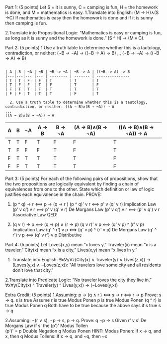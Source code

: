 Part 1: (5 points)
Let S = it is sunny, C = camping is fun, H = the homework is done, and M = mathematics is easy.
  1.Translate into English: (M → H)∧(S →C)
    If mathematics is easy then the homework is done and if it is sunny then camping is fun.
    
  2.Translate into Propositional Logic: “Mathematics is easy or camping is fun, as long as it is sunny and the homework is done.”
    (S ^ H) -> (M v C). 
    
Part 2: (5 points)
  1.Use a truth table to determine whether this is a tautology, contradiction, or neither: (¬B → ¬A) → ((¬B → A) → B)
,,,
(¬B → ¬A) → ((¬B → A) → B)
```

| A | B | ¬A | ¬B | ¬B -> ¬A | ¬B -> A | ((¬B -> A) -> B
|---|---|--- |--- | -------- | ------- | ---------------
| T | T | F  | F  | T        | T       | T
| T | F | F  | T  | F        | T       | F
| F | T | T  | F  | T        | T       | T 
| F | F | T  | T  | T        | F       | T

  2. Use a truth table to determine whether this is a tautology, contradiction, or neither: ((A → B)∧(B → ¬A)) → A
,,,
((A → B)∧(B → ¬A)) → A
```

| A | B | ¬A |  A -> B  |  B -> ¬A | (A → B)∧(B → ¬A) | ((A → B)∧(B → ¬A)) → A
|---|---|--- |--------- | -------- | ---------------  | ----------------------
| T | T | F  | T        | F        | F                | T
| T | F | F  | F        | T        | F                | T
| F | T | T  | T        | T        | T                | F
| F | F | T  | T        | T        | T                | F

Part 3: (5 points)
For each of the following pairs of propositions, show that the
two propositions are logically equivalent by finding a chain of equivalences from one
to the other. State which definition or law of logic justifies each equivalence in the
chain.
PROVE:
  1. (p ^ q) → r    <==>  p → (q → r )
     (p ^ q)' v r   <==>  p' v (q' v r)  Implication Law
     (p' v q') v r  <==>  p' v (q' v r)  De Morgans Law
     (p' v q') v r  <==>  (p' v q') v r  Associative Law
     QED!
   
  2.  (q v r) → p    <==>   (q → p) ∧ (r → p)
      (q v r)' v p   <==>   (q' v p) ^ (r' v p)   Implication Law
      (q' ^ r') v p  <==>   (q' v p) ^ (r' v p)   De Morgans Law
      (q' ^ r') v p  <==>   (q' v r') v p         Distributive
      
Part 4: (5 points)
Let Loves(x,y) mean “x loves y,” Traveler(x) mean “x is a traveler,” City(x) mean “x is a city,” Lives(x,y) mean “x lives in y.”

  1. Translate into English: ∃x∀y∀z(City(x) ∧ Traveler(y) ∧ Lives(z,x)) → (Loves(y,x) ∧ ¬Loves(z,x)):
    "All travelers love some city and all residents don't love that city."   
  
  2.Translate into Predicate Logic: “No traveler loves the city they live in.”
    ∀x∀y(City(x) ^ Traveler(y) ^ Lives(y,x)) -> (¬Loves(y,x))
  
  
Extra Credit: (5 points)
 1.Assuming: p → (q ∧ r ) <==> s → r <==> r → p
  Prove: s → q.
  s is true        Assume
  r is true        Modus Ponen
  p is true        Modus Ponen 
  (q ^ r) is true  Modus Ponen
  q                 Both have to be true because the above says it's true
  s -> q        
        

 2.Assuming: ¬(r ∨ s), ¬p → s, p → q. 
  Prove: q
  ¬p → s           Given
  r' v s'          De Morgans Law
  if s' the (p')'  Modus Tollen  
  (p')' = p        Double Negation
  q                Modus Ponen
HINT:
Modus Ponen: If x -> q, and x, then q
Modus Tollens: If x -> q, and ~q, then ~x
